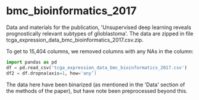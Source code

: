 # bmc_bioinformatics_2017
Data and materials for the publication, 'Unsupervised deep learning reveals prognostically relevant subtypes of glioblastoma'.
The data are zipped in file tcga_expression_data_bmc_bioinformatics_2017.csv.zip. 

To get to 15,404 columns, we removed columns with any NAs in the column:

```python
import pandas as pd
df = pd.read_csv('tcga_expression_data_bmc_bioinformatics_2017.csv')
df2 = df.dropna(axis=1, how='any’)
```

The data here have been binarized (as mentioned in the 'Data' section of the methods of the paper), but have note been preprocessed beyond this.
